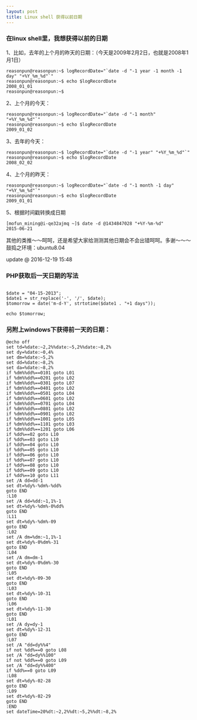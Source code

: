 ```yaml
---
layout: post
title: Linux shell 获得以前日期
---
```

<!--  -->
<!--  -->
<!--  _ __    __     __      ____    ___     ___   _____   __  __    ___     -->
<!-- /\`'__\/'__`\ /'__`\   /',__\  / __`\ /' _ `\/\ '__`\/\ \/\ \ /' _ `\   -->
<!-- \ \ \//\  __//\ \L\.\_/\__, `\/\ \L\ \/\ \/\ \ \ \L\ \ \ \_\ \/\ \/\ \  -->
<!--  \ \_\\ \____\ \__/.\_\/\____/\ \____/\ \_\ \_\ \ ,__/\ \____/\ \_\ \_\ -->
<!--   \/_/ \/____/\/__/\/_/\/___/  \/___/  \/_/\/_/\ \ \/  \/___/  \/_/\/_/ -->
<!--                                                 \ \_\                   -->
<!--                                                  \/_/                   -->
<!--  -->

###  在linux shell里，我想获得以前的日期

1、比如，去年的上个月的昨天的日期：（今天是2009年2月2日，也就是2008年1月1日）

```
reasonpun@reasonpun:~$ logRecordDate="`date -d "-1 year -1 month -1 day" "+%Y_%m_%d"`"
reasonpun@reasonpun:~$ echo $logRecordDate
2008_01_01
reasonpun@reasonpun:~$
```

2、上个月的今天：

```
reasonpun@reasonpun:~$ logRecordDate="`date -d "-1 month" "+%Y_%m_%d"`"
reasonpun@reasonpun:~$ echo $logRecordDate
2009_01_02
```

3、去年的今天：

```
reasonpun@reasonpun:~$ logRecordDate="`date -d "-1 year" "+%Y_%m_%d"`"
reasonpun@reasonpun:~$ echo $logRecordDate
2008_02_02
```

4、上个月的昨天：

```
reasonpun@reasonpun:~$ logRecordDate="`date -d "-1 month -1 day" "+%Y_%m_%d"`"
reasonpun@reasonpun:~$ echo $logRecordDate
2009_01_01
```

5、根据时间戳转换成日期

```
[mofun_mining@i-qe32ajmq ~]$ date -d @1434847028 "+%Y-%m-%d"
2015-06-21
```

其他的类推～～呵呵，还是希望大家给测测其他日期会不会出错呵呵。多谢～～～
鼓捣之环境：ubuntu8.04

update @ 2016-12-19 15:48

### PHP获取后一天日期的写法

```

$date = "04-15-2013";
$date1 = str_replace('-', '/', $date);
$tomorrow = date('m-d-Y', strtotime($date1 . "+1 days"));

echo $tomorrow;

```

### 另附上windows下获得前一天的日期：

```
@echo off
set td=%date:~2,2%%date:~5,2%%date:~8,2%
set dy=%date:~0,4%
set dm=%date:~5,2%
set dd=%date:~8,2%
set da=%date:~8,2%
if %dm%%dd%==0101 goto L01
if %dm%%dd%==0201 goto L02
if %dm%%dd%==0301 goto L07
if %dm%%dd%==0401 goto L02
if %dm%%dd%==0501 goto L04
if %dm%%dd%==0601 goto L02
if %dm%%dd%==0701 goto L04
if %dm%%dd%==0801 goto L02
if %dm%%dd%==0901 goto L02
if %dm%%dd%==1001 goto L05
if %dm%%dd%==1101 goto L03
if %dm%%dd%==1201 goto L06
if %dd%==02 goto L10
if %dd%==03 goto L10
if %dd%==04 goto L10
if %dd%==05 goto L10
if %dd%==06 goto L10
if %dd%==07 goto L10
if %dd%==08 goto L10
if %dd%==09 goto L10
if %dd%==10 goto L11
set /A dd=dd-1
set dt=%dy%-%dm%-%dd%
goto END
:L10
set /A dd=%dd:~1,1%-1
set dt=%dy%-%dm%-0%dd%
goto END
:L11
set dt=%dy%-%dm%-09
goto END
:L02
set /A dm=%dm:~1,1%-1
set dt=%dy%-0%dm%-31
goto END
:L04
set /A dm=dm-1
set dt=%dy%-0%dm%-30
goto END
:L05
set dt=%dy%-09-30
goto END
:L03
set dt=%dy%-10-31
goto END
:L06
set dt=%dy%-11-30
goto END
:L01
set /A dy=dy-1
set dt=%dy%-12-31
goto END
:L07
set /A "dd=dy%%4"
if not %dd%==0 goto L08
set /A "dd=dy%%100"
if not %dd%==0 goto L09
set /A "dd=dy%%400"
if %dd%==0 goto L09
:L08
set dt=%dy%-02-28
goto END
:L09
set dt=%dy%-02-29
goto END
:END
set dateTime=20%dt:~2,2%%dt:~5,2%%dt:~8,2%
```
